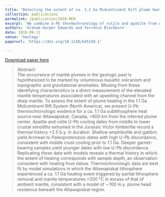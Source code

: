 ```yaml
---
title: "Detecting the extent of ca. 1.1 Ga Midcontinent Rift plume heating using U-Pb thermochronology of the lower crust"
collection: publications
permalink: /publication/2018-MCR
excerpt: 'We combine U-Pb thermochronology of rutile and apatite from middle-to-lower crustal xenoliths form an Attawapiskat kimberlite with paired crustal thermal and Pb-production diffusion models to ascertain the timescales of plume heating beneath the Superior Craton in midwestern Canada. <i>Thermochronologic data are best fit by model simulations in which the Attawapiskat lithosphere experienced a ca. 1.1 Ga heating event triggered by partial lithosphere removal and mantle temperatures >200 °C in excess of that of ambient mantle, consistent with a model of ∼100 m.y. plume head residence beneath the Attawapiskat region.</i>'
authors: 'Graham Harper Edwards and Terrence Blackburn'
date: 2018-09-11
venue: 'Geology'
paperurl: 'https://doi.org/10.1130/G45150.1'

---
```


[Download paper here](https://pubs.geoscienceworld.org/gsa/geology/article/46/10/911/548171/Detecting-the-extent-of-ca-11-Ga-Midcontinent-Rift?guestAccessKey=386072c8-2e76-4f48-a034-2d9bd19de004)

>Abstract: <br/>The occurrence of mantle plumes in the geologic past is hypothesized to be marked by voluminous basaltic volcanism and topographic and gravitational anomalies. Missing from these identifying characteristics is a direct measurement of the elevated mantle temperatures associated with an upwelling channel from the deep mantle. To assess the extent of plume heating in the 1.1 Ga Midcontinent Rift System (North America), we present U-Pb thermochronologic evidence for a ca. 1.1 Ga sublithosphere heat source near Attawapiskat, Canada, >600 km from the inferred plume center. Apatite and rutile U-Pb cooling dates from middle to lower crustal xenoliths exhumed in the Jurassic Victor kimberlite record a thermal history >2.5 b.y. in duration. Shallow amphibolite and gabbro yield Archean to Paleoproterozoic dates with high U-Pb discordance, consistent with middle crust cooling prior to 1.1 Ga. Deeper garnet-bearing samples yield younger dates with low U-Pb discordance. Replicating these data with models reveals a thermal history in which the extent of heating corresponds with sample depth, an observation consistent with heating from below. Thermochronologic data are best fit by model simulations in which the Attawapiskat lithosphere experienced a ca. 1.1 Ga heating event triggered by partial lithosphere removal and mantle temperatures >200 °C in excess of that of ambient mantle, consistent with a model of ∼100 m.y. plume head residence beneath the Attawapiskat region.



